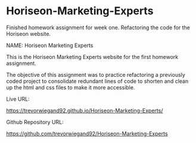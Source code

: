 # Horiseon-Marketing-Experts
Finished homework assignment for week one.  Refactoring the code for the Horiseon website.

NAME: Horiseon Marketing Experts

This is the Horiseon Marketing Experts website for the first homework assignment. 

The objective of this assignment was to practice refactoring a previously coded project to consolidate redundant lines of code to shorten and clean up the html and css files to make it more accessible. 

Live URL:

https://trevorwiegand92.github.io/Horiseon-Marketing-Experts/


Github Repository URL:

https://github.com/trevorwiegand92/Horiseon-Marketing-Experts